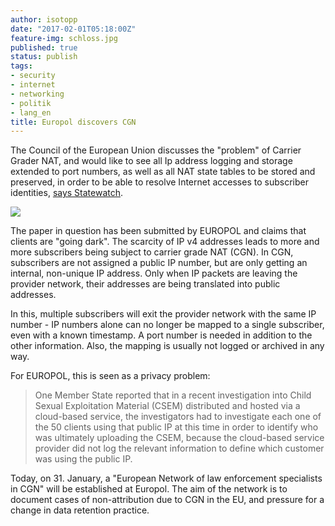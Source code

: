```yaml
---
author: isotopp
date: "2017-02-01T05:18:00Z"
feature-img: schloss.jpg
published: true
status: publish
tags:
- security
- internet
- networking
- politik
- lang_en
title: Europol discovers CGN
---
```

The Council of the European Union discusses the "problem" of Carrier Grader
NAT, and would like to see all Ip address logging and storage extended to
port numbers, as well as all NAT state tables to be stored and preserved, in
order to be able to resolve Internet accesses to subscriber identities,
[says Statewatch](http://www.statewatch.org/news/2017/jan/eu-europol-cgn-tech-going-dark-data-retention-note-5127-17.pdf).

![](https://blog.koehntopp.info/uploads/2017/01/Screen-Shot-2017-01-31-at-21.00.17.png)

The paper in question has been submitted by EUROPOL and claims that clients
are "going dark". The scarcity of IP v4 addresses leads to more and more
subscribers being subject to carrier grade NAT (CGN). In CGN, subscribers
are not assigned a public IP number, but are only getting an internal,
non-unique IP address. Only when IP packets are leaving the provider
network, their addresses are being translated into public addresses.

In this, multiple subscribers will exit the provider network with the same
IP number - IP numbers alone can no longer be mapped to a single subscriber,
even with a known timestamp. A port number is needed in addition to the
other information. Also, the mapping is usually not logged or archived in
any way.

For EUROPOL, this is seen as a privacy problem:

> One Member State reported that in a recent investigation into Child Sexual
> Exploitation Material (CSEM) distributed and hosted via a cloud-based
> service, the investigators had to investigate each one of the 50 clients
> using that public IP at this time in order to identify who was ultimately
> uploading the CSEM, because the cloud-based service provider did not log
> the relevant information to define which customer was using the public IP.

Today, on 31. January, a "European Network of law enforcement specialists in
CGN" will be established at Europol. The aim of the network is to document
cases of non-attribution due to CGN in the EU, and pressure for a change in
data retention practice.
